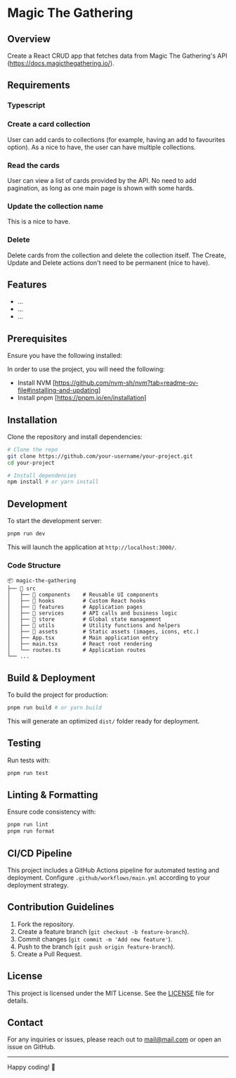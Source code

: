 # Magic The Gathering

## Overview

Create a React CRUD app that fetches data from Magic The Gathering's API (https://docs.magicthegathering.io/).

## Requirements

### Typescript

### Create a card collection

User can add cards to collections (for example, having an add to favourites option).
As a nice to have, the user can have multiple collections.

### Read the cards

User can view a list of cards provided by the API. No need to add pagination, as long as one main page
is shown with some hards.

### Update the collection name

This is a nice to have.

### Delete

Delete cards from the collection and delete the collection itself.
The Create, Update and Delete actions don't need to be permanent (nice to have).

## Features

- ...
- ...
- ...

## Prerequisites

Ensure you have the following installed:

In order to use the project, you will need the following:

- Install NVM [https://github.com/nvm-sh/nvm?tab=readme-ov-file#installing-and-updating]
- Install pnpm [https://pnpm.io/en/installation]

## Installation

Clone the repository and install dependencies:

```bash
# Clone the repo
git clone https://github.com/your-username/your-project.git
cd your-project

# Install dependencies
npm install # or yarn install
```

## Development

To start the development server:

```bash
pnpm run dev
```

This will launch the application at `http://localhost:3000/`.

### Code Structure

```
📦 magic-the-gathering
├── 📂 src
│   ├── 📂 components    # Reusable UI components
│   ├── 📂 hooks         # Custom React hooks
│   ├── 📂 features      # Application pages
│   ├── 📂 services      # API calls and business logic
│   ├── 📂 store         # Global state management
│   ├── 📂 utils         # Utility functions and helpers
│   ├── 📂 assets        # Static assets (images, icons, etc.)
│   ├── App.tsx         # Main application entry
│   ├── main.tsx        # React root rendering
│   └── routes.ts       # Application routes
└── ...
```

## Build & Deployment

To build the project for production:

```bash
pnpm run build # or yarn build
```

This will generate an optimized `dist/` folder ready for deployment.

## Testing

Run tests with:

```bash
pnpm run test
```

## Linting & Formatting

Ensure code consistency with:

```bash
pnpm run lint
pnpm run format
```

## CI/CD Pipeline

This project includes a GitHub Actions pipeline for automated testing and deployment. Configure `.github/workflows/main.yml` according to your deployment strategy.

## Contribution Guidelines

1. Fork the repository.
2. Create a feature branch (`git checkout -b feature-branch`).
3. Commit changes (`git commit -m 'Add new feature'`).
4. Push to the branch (`git push origin feature-branch`).
5. Create a Pull Request.

## License

This project is licensed under the MIT License. See the [LICENSE](./LICENSE) file for details.

## Contact

For any inquiries or issues, please reach out to [mail@mail.com](mail@mail.com) or open an issue on GitHub.

---

Happy coding! 🚀
